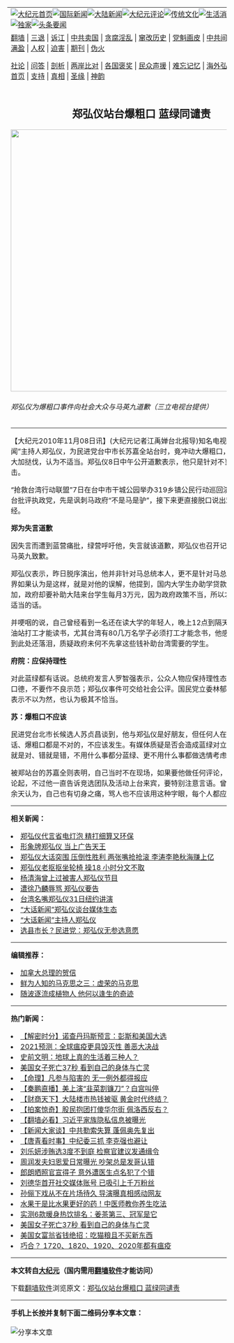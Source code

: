 <a name="1" id="1" target="_blank"></a><span id="1"></span>
<table align=center border="0"><tr><td colspan="2" VALIGN=TOP><a href="https://github.com/dobtns319/djy/blob/master/gb/nf1351518.md#1"><img src="https://raw.githubusercontent.com/dobtns319/www/master/t/djy/1.jpg" title="大纪元首页" alt="大纪元首页"></a><a href="https://github.com/dobtns319/djy/blob/master/gb/n24hr.md#1"><img src="https://raw.githubusercontent.com/dobtns319/www/master/t/djy/3.jpg" title="国际新闻" alt="国际新闻"></a><a href="https://github.com/dobtns319/djy/blob/master/gb/nsc413.md#1"><img src="https://raw.githubusercontent.com/dobtns319/www/master/t/djy/4.jpg" title="大陆新闻" alt="大陆新闻"></a><a href="https://github.com/dobtns319/djy/blob/master/gb/news392.md#1"><img src="https://raw.githubusercontent.com/dobtns319/www/master/t/djy/5.jpg" title="大纪元评论" alt="大纪元评论"></a><a href="https://github.com/dobtns319/djy/blob/master/gb/news2007.md#1"><img src="https://raw.githubusercontent.com/dobtns319/www/master/t/djy/6.jpg" title="传统文化" alt="传统文化"></a><a href="https://github.com/dobtns319/djy/blob/master/gb/news2008.md#1"><img src="https://raw.githubusercontent.com/dobtns319/www/master/t/djy/7.jpg" title="生活消费" alt="生活消费"></a><a href="https://github.com/dobtns319/djy/blob/master/gb/ncyule.md#1"><img src="https://raw.githubusercontent.com/dobtns319/www/master/t/djy/8.jpg" title="娱乐休闲" alt="娱乐休闲"></a><a href="https://github.com/dobtns319/djy/blob/master/gb/nsc1002.md#1"><img src="https://raw.githubusercontent.com/dobtns319/www/master/t/djy/9.jpg" title="健康" alt="健康"></a><a href="https://github.com/dobtns319/djy/blob/master/gb/nf6092.md#1"><img src="https://raw.githubusercontent.com/dobtns319/www/master/t/djy/10a.jpg" title="独家" alt="独家"></a><a href="https://github.com/dobtns319/djy/blob/master/gb/nf4514.md#1"><img src="https://raw.githubusercontent.com/dobtns319/www/master/t/djy/12a.jpg" title="头条要闻" alt="头条要闻"></a></td></tr>
<tr><td colspan="2" VALIGN=TOP><a target="_blank" href="https://github.com/dobtns319/www/blob/master/README.md?zsrh#1">翻墙</a> | <a target="_blank" href="https://github.com/dobtns319/djy/blob/master/gb/nf5657.md#1">三退</a> | <a target="_blank" href="https://github.com/dobtns319/djy/blob/master/gb/nf6124.md#1">诉江</a> | <a target="_blank" href="https://github.com/dobtns319/djy/blob/master/gb/nf1176117.md#1">中共卖国</a> | <a target="_blank" href="https://github.com/dobtns319/djy/blob/master/gb/nf5773.md#1">贪腐淫乱</a> | <a target="_blank" href="https://github.com/dobtns319/djy/blob/master/gb/nf1176115.md#1">窜改历史</a> | <a target="_blank" href="https://github.com/dobtns319/djy/blob/master/gb/nf1176107.md#1">党魁画皮</a> | <a target="_blank" href="https://github.com/dobtns319/djy/blob/master/gb/nf1320400.md#1">中共间谍</a> | <a target="_blank" href="https://github.com/dobtns319/djy/blob/master/gb/nf1176114.md#1">破坏传统</a> | <a target="_blank" href="https://github.com/dobtns319/ntdtv/blob/master/gb/prog447_1.md#1">恶贯满盈</a> | <a target="_blank" href="https://github.com/dobtns319/djy/blob/master/gb/ncid278.md#1">人权</a> | <a target="_blank" href="https://github.com/dobtns319/djy/blob/master/gb/nf1176111.md#1">迫害</a> | <a target="_blank" href="https://gitlab.com/szzdlab/mh-qikan/blob/master/README.md#1">期刊</a> | <a target="_blank" href="https://github.com/dobtns319/djy/blob/master/gb/nf5562.md#1">伪火</a></p><p><a target="_blank" href="https://github.com/dobtns319/djy/blob/master/gb/9p.md#1">社论</a> | <a target="_blank" href="https://github.com/dobtns319/djy/blob/master/gb/nf4378.md#1">问答</a> | <a target="_blank" href="https://github.com/dobtns319/djy/blob/master/gb/nf5792.md#1">剖析</a> | <a target="_blank" href="https://github.com/dobtns319/djy/blob/master/gb/nf5735.md#1">两岸比对</a> | <a target="_blank" href="https://github.com/dobtns319/djy/blob/master/gb/nf6119.md#1">各国褒奖</a> | <a target="_blank" href="https://github.com/dobtns319/djy/blob/master/gb/nf6120.md#1">民众声援</a> | <a target="_blank" href="https://github.com/dobtns319/djy/blob/master/gb/nf1188594.md#1">难忘记忆</a> | <a target="_blank" href="https://github.com/dobtns319/djy/blob/master/gb/nf3180.md#1">海外弘传</a> | <a target="_blank" href="https://github.com/dobtns319/djy/blob/master/gb/nf5410.md#1">万人上访</a> | <a target="_blank" href="https://github.com/dobtns319/www/blob/master/README.md?zsrh#1">平台首页</a> | <a target="_blank" href="https://github.com/dobtns319/djy/blob/master/gb/nf4386.md#1">支持</a> | <a target="_blank" href="https://github.com/dobtns319/djy/blob/master/gb/nf4389.md#1">真相</a> | <a target="_blank" href="https://github.com/dobtns319/djy/blob/master/gb/nf5790.md#1">圣缘</a> | <a target="_blank" href="https://github.com/dobtns319/djy/blob/master/gb/nf4786.md#1">神韵</a></td></tr>
<tr><td VALIGN=TOP width="626"><h2 align=center>郑弘仪站台爆粗口  蓝绿同谴责</h2>
<img width="600" src="https://i.epochtimes.com/assets/uploads/2010/11/1011080359322165_1-398x599.jpg" />
<h6>郑弘仪为爆粗口事件向社会大众与马英九道歉（三立电视台提供）
</h6>
<hr>
<p>【大纪元2010年11月08日讯】(大纪元记者江禹婵台北报导)知名电视名嘴“大话新闻”主持人<ahref="https://github.com/dobtns319/djy/blob/master/gb/tag/%E9%83%91%E5%BC%98%E4%BB%AA.md#1">郑弘仪</a>，为民进党台中市长苏嘉全站台时，竟冲动大爆粗口，为此，蓝绿纷大加挞伐，认为不适当。郑弘仪8日中午公开道歉表示，他只是针对不当政策发出抨击。</p>
<p>“抢救台湾行动联盟”7日在台中市干城公园举办319乡镇公民行动巡回演讲，<ahref="https://github.com/dobtns319/djy/blob/master/gb/tag/%E9%83%91%E5%BC%98%E4%BB%AA.md#1">郑弘仪</a>上台批评执政党，先是讽刺马政府“不是马是驴”，接下来更直接脱口说出难听的三字经。</p>
<p><B>郑为失言道歉 </B></p>
<p>因失言而遭到蓝营痛批，绿营呼吁他，失言就该道歉，郑弘仪也召开记者会，郑重向马英九致歉。</p>
<p>郑弘仪表示，昨日脱序演出，他并非针对马总统本人，更不是针对马总统的妈妈，外界如果认为是这样，就是对他的误解，他提到，国内大学生办助学贷款人数不断增加，政府却要补助大陆来台学生每月3万元，因为政府政策不当，所以才失控说出不适当的话。</p>
<p>并哽咽的说，自己曾经看到一名还在读大学的年轻人，晚上12点到隔天清晨必须到加油站打工才能读书，尤其台湾有80几万名学子必须打工才能念书，他感到很心疼，说到此处还落泪，质疑政府未何不先拿这些钱补助台湾需要的学生。</p>
<p><B>府院：应保持理性 </B></p>
<p>对此蓝绿都有话说。总统府发言人罗智强表示，公众人物应保持理性态度，说话应留口德，不要作不良示范；郑弘仪事件可交给社会公评。国民党立委林郁芳、洪秀柱都表示不以为然，也认为极其不恰当。</p>
<p><B>苏：爆粗口不应该 </B></p>
<p>民进党台北市长候选人苏贞昌谈到，他与郑弘仪是好朋友，但任何人在公共场合讲脏话、爆粗口都是不对的，不应该发生。有媒体质疑是否会造成蓝绿对立？他则说，对就是对、错就是错，不用什么事都分蓝绿、更不用什么事都做选情考虑。</p>
<p>被郑站台的苏嘉全则表明，自己当时不在现场，如果要他做任何评论，也不知从何评论起，不过他一直告诉竞选团队及活动上台来宾，要特别注意言语。曾在台上失言的余天认为，自己也有切身之痛，骂人也不应该用这种字眼，每个人都应受到尊重。</p>

<hr>


<strong>相关新闻：</strong>
<li><a href="https://github.com/dobtns319/djy/blob/master/gb/6/1/17/n1193335.md#1">郑弘仪代言省电灯泡 精打细算又环保</a></li>
<li><a href="https://github.com/dobtns319/djy/blob/master/gb/6/3/6/n1245201.md#1">形象牌郑弘仪 当上广告天王</a></li>
<li><a href="https://github.com/dobtns319/djy/blob/master/gb/6/9/28/n1469352.md#1">郑弘仪大话突围 压倒性胜利 两张嘴抢抢滚 李涛李艳秋海赚上亿</a></li>
<li><a href="https://github.com/dobtns319/djy/blob/master/gb/7/8/22/n1809618.md#1">郑弘仪老抠抠坐轮椅 操18 小时分文不取</a></li>
<li><a href="https://github.com/dobtns319/djy/blob/master/gb/7/12/19/n1946768.md#1">杨清海曾上过被害人郑弘仪节目</a></li>
<li><a href="https://github.com/dobtns319/djy/blob/master/gb/8/4/20/n2088418.md#1">遭徐乃麟辱骂 郑弘仪要告</a></li>
<li><a href="https://github.com/dobtns319/djy/blob/master/gb/8/10/11/n2293108.md#1">台湾名嘴郑弘仪31日纽约讲演</a></li>
<li><a href="https://github.com/dobtns319/djy/blob/master/gb/8/11/2/n2316975.md#1">“大话新闻”郑弘仪谈台媒体生态</a></li>
<li><a href="https://github.com/dobtns319/djy/blob/master/gb/8/11/9/n2323952.md#1">“大话新闻”主持人郑弘仪</a></li>
<li><a href="https://github.com/dobtns319/djy/blob/master/gb/9/1/5/n2386017.md#1">选县市长？民进党：郑弘仪无参选意愿</a></li>
<hr>


<strong>编辑推荐：</strong>
<li><a href="https://github.com/dobtns319/djy/blob/master/gb/15/12/10/n4593139.md?dfh#1" target="_blank">加拿大总理的贺信</a></li><li><a href="https://github.com/tsiac2612/djy/blob/master/gb/10/7/14/n2965989.md#1" target="_blank">鲜为人知的马克思之三：虚荣的马克思</a></li><li><a href="https://github.com/tsiac2612/djy/blob/master/gb/19/3/21/n11130270.md#1" target="_blank">随波逐流成植物人 他何以逢生的奇迹</a></li>
<hr>

<strong>热门新闻：</strong>
<li><a href="https://github.com/dobtns319/djy/blob/master/gb/21/1/23/n12706624.md#1">【解密时分】诺查丹玛斯预言：彭斯和美国大选</a></li>
<li><a href="https://github.com/dobtns319/djy/blob/master/gb/21/1/23/n12706868.md#1">2021预测：全球瘟疫更具毁灭性 善恶大决战</a></li>
<li><a href="https://github.com/dobtns319/djy/blob/master/gb/21/1/23/n12707590.md#1">史前文明：地球上真的生活着三种人？</a></li>
<li><a href="https://github.com/dobtns319/djy/blob/master/gb/21/1/27/n12714549.md#1">美国女子死亡37秒 看到自己的身体与亡灵</a></li>
<li><a href="https://github.com/dobtns319/djy/blob/master/gb/21/1/18/n12695506.md#1">【命理】凡参与陷害的 无一例外都得报应</a></li>
<li><a href="https://github.com/dobtns319/djy/blob/master/gb/21/1/28/n12718999.md#1">【秦鹏直播】美上演“韭菜割镰刀”？白宫叫停</a></li>
<li><a href="https://github.com/dobtns319/djy/blob/master/gb/21/1/28/n12718641.md#1">【财商天下】大陆楼市热钱被驱 黄金时代终结？</a></li>
<li><a href="https://github.com/dobtns319/djy/blob/master/gb/21/1/29/n12719604.md#1">【拍案惊奇】股民抱团打傻华尔街 佩洛西反右？</a></li>
<li><a href="https://github.com/dobtns319/djy/blob/master/gb/21/1/28/n12717344.md#1">【翻墙必看】习近平家族隐私信息被曝光</a></li>
<li><a href="https://github.com/dobtns319/djy/blob/master/gb/21/1/28/n12718263.md#1">【新闻大家谈】中共勒索失算 蓬佩奥先复出</a></li>
<li><a href="https://github.com/dobtns319/djy/blob/master/gb/21/1/28/n12717118.md#1">【唐青看时事】中纪委三抓 李克强也避让</a></li>
<li><a href="https://github.com/dobtns319/djy/blob/master/gb/21/1/27/n12715248.md#1">刘乐妍涉贿选3度不到庭 检察官建议发通缉令</a></li>
<li><a href="https://github.com/dobtns319/djy/blob/master/gb/21/1/27/n12714202.md#1">周润发夫妇恩爱日常曝光 吵架总是发哥认错</a></li>
<li><a href="https://github.com/dobtns319/djy/blob/master/gb/21/1/28/n12719147.md#1">郎朗晒照官宣得子 意外遭医生点名犯了个错</a></li>
<li><a href="https://github.com/dobtns319/djy/blob/master/gb/21/1/27/n12716409.md#1">刘德华首开社交媒体账号 已吸引上千万粉丝</a></li>
<li><a href="https://github.com/dobtns319/djy/blob/master/gb/21/1/28/n12718640.md#1">孙俪下戏从不在片场待久 导演曝真相感动网友</a></li>
<li><a href="https://github.com/dobtns319/djy/blob/master/gb/21/1/27/n12716459.md#1">水果干是比水果更好的药！中医师教你养生吃法</a></li>
<li><a href="https://github.com/dobtns319/djy/blob/master/gb/21/1/28/n12717005.md#1">实测6款暖身热饮排名：姜茶第三、冠军是它</a></li>
<li><a href="https://github.com/dobtns319/djy/blob/master/gb/21/1/27/n12714549.md#1">美国女子死亡37秒 看到自己的身体与亡灵</a></li>
<li><a href="https://github.com/dobtns319/djy/blob/master/gb/21/1/29/n12720025.md#1">美国女富翁省钱绝招：吃猫粮且不买新东西</a></li>
<li><a href="https://github.com/dobtns319/djy/blob/master/gb/21/1/27/n12714810.md#1">巧合？ 1720、1820、1920、2020年都有瘟疫</a></li>
<hr>

<strong>本文转自<a href="https://www.epochtimes.com">大纪元</a>（国内需用<a href="https://github.com/dobtns319/www/blob/master/README.md#8">翻墙软件</a>才能访问）</strong><p>下载<a href="https://github.com/dobtns319/www/blob/master/README.md#8">翻墙软件</a>浏览原文：<a href="https://www.epochtimes.com/gb/10/11/8/n3078293.htm">郑弘仪站台爆粗口  蓝绿同谴责</a></p><hr>

<strong>手机上长按并复制下面二维码分享本文章：</strong><br><br><img src="https://chart.apis.google.com/chart?cht=qr&chs=240x240&choe=UTF-8&chld=M|2&chl=https://github.com/dobtns319/djy/blob/master/gb/10/11/8/n3078293.md%231" title="分享本文章"></td><td VALIGN=TOP><a href="https://github.com/dobtns319/djy/blob/master/gb/16/1/21/n4622075.md?dfh#1" target="_blank"><img src="https://raw.githubusercontent.com/dobtns319/djy/master/gb/300/wei-f1.jpg" title="中共的伪火骗局"  alt="中共的伪火骗局"></a><br><a href="https://github.com/dobtns319/www/blob/master/README.md?dfh#9" target="_blank"><img src="https://raw.githubusercontent.com/dobtns319/djy/master/gb/300/yong-h.jpg" title="永恒的见证"  alt="永恒的见证"></a><br><a href="https://github.com/dobtns319/djy/blob/master/gb/13/9/29/n3974789.md?dfh#1" target="_blank"><img src="https://raw.githubusercontent.com/dobtns319/djy/master/gb/300/shang-lnz.jpg" title="善良女子被中共投男牢"  alt="善良女子被中共投男牢"></a><br><a href="https://github.com/dobtns319/djy/blob/master/gb/16/3/16/n4663449.md?dfh#1" target="_blank"><img src="https://raw.githubusercontent.com/dobtns319/djy/master/gb/300/huo-z3.jpg" title="警卫目击活摘器官"  alt="警卫目击活摘器官"></a><br><a href="https://github.com/dobtns319/djy/blob/master/gb/16/8/7/n8177641.md?dfh#1" target="_blank"><img src="https://raw.githubusercontent.com/dobtns319/djy/master/gb/300/huo-z4.jpg" title="证人描述活摘恐怖"  alt="证人描述活摘恐怖"></a><br><a href="https://github.com/dobtns319/djy/blob/master/gb/10/4/19/n2881569.md?dfh#1" target="_blank"><img src="https://raw.githubusercontent.com/dobtns319/djy/master/gb/300/huo-z1.jpg" title="揭开活摘器官黑幕"  alt="揭开活摘器官黑幕"></a><br><a href="https://github.com/dobtns319/djy/blob/master/gb/10/11/7/n3077476.md?dfh#1" target="_blank"><img src="https://raw.githubusercontent.com/dobtns319/djy/master/gb/300/ma-ks.jpg" title="马克思的成魔之路"  alt="马克思的成魔之路"></a><br><a href="https://github.com/dobtns319/djy/blob/master/gb/14/6/9/n4173977.md?dfh#1" target="_blank"><img src="https://raw.githubusercontent.com/dobtns319/djy/master/gb/300/chang-zs.jpg" title="藏字石 蕴天机"  alt="藏字石 蕴天机"></a><br><a href="https://github.com/dobtns319/djy/blob/master/gb/18/5/10/n10381511.md?dfh#1" target="_blank"><img src="https://raw.githubusercontent.com/dobtns319/djy/master/gb/300/st1.jpg" title="关注3亿人三退"  alt="关注3亿人三退"></a><br><a href="https://github.com/dobtns319/djy/blob/master/gb/18/3/21/n10237682.md?dfh#1" target="_blank"><img src="https://raw.githubusercontent.com/dobtns319/djy/master/gb/300/jie-t.jpg" title="解体中共复兴中华"  alt="解体中共复兴中华"></a><br><a href="https://github.com/dobtns319/djy/blob/master/gb/9/2/9/n2422991.md?dfh#1" target="_blank"><img src="https://raw.githubusercontent.com/dobtns319/djy/master/gb/300/gao-zs.jpg" title="中共迫害良心律师"  alt="中共迫害良心律师"></a><br><a href="https://github.com/dobtns319/djy/blob/master/gb/18/12/9/n10900044.md?dfh#1" target="_blank"><img src="https://raw.githubusercontent.com/dobtns319/djy/master/gb/300/sj1.jpg" title="303万人举报江泽民"  alt="303万人举报江泽民"></a><br><a href="https://github.com/dobtns319/djy/blob/master/gb/18/8/28/n10672014.md?dfh#1" target="_blank"><img src="https://raw.githubusercontent.com/dobtns319/djy/master/gb/300/sj2.jpg" title="这些官员为何起诉江泽民"  alt="这些官员为何起诉江泽民"></a><br><a href="https://github.com/dobtns319/djy/blob/master/gb/8/12/18/n2367165.md?dfh#1" target="_blank"><img src="https://raw.githubusercontent.com/dobtns319/djy/master/gb/300/liangan.jpg" title="海峡两岸的强烈对比"  alt="海峡两岸的强烈对比"></a><br><a href="https://github.com/dobtns319/djy/blob/master/gb/15/12/10/n4593139.md?dfh#1" target="_blank"><img src="https://raw.githubusercontent.com/dobtns319/djy/master/gb/300/jia-ndzl.jpg" title="加拿大总理的贺信"  alt="加拿大总理的贺信"></a><br><a href="https://github.com/dobtns319/djy/blob/master/gb/11/6/17/n3289382.md?dfh#1" target="_blank"><img src="https://raw.githubusercontent.com/dobtns319/djy/master/gb/300/xiao-wd.jpg" title="探寻真相兼听则明"  alt="探寻真相兼听则明"></a><br><a href="https://github.com/dobtns319/djy/blob/master/gb/18/10/27/n10812623.md?dfh#1" target="_blank"><img src="https://raw.githubusercontent.com/dobtns319/djy/master/gb/300/yindu.jpg" title="印度媒体报道东方"  alt="印度媒体报道东方"></a><br><a href="https://github.com/dobtns319/djy/blob/master/gb/18/6/9/n10469652.md?dfh#1" target="_blank"><img src="https://raw.githubusercontent.com/dobtns319/djy/master/gb/300/xie-j.jpg" title="不一样的海外校园"  alt="不一样的海外校园"></a><br><a href="https://github.com/dobtns319/djy/blob/master/gb/7/4/5/n1669415.md?dfh#1" target="_blank"><img src="https://raw.githubusercontent.com/dobtns319/djy/master/gb/300/li-up.jpg" title="从大师到徒弟的传奇"  alt="从大师到徒弟的传奇"></a><br><a href="https://github.com/dobtns319/djy/blob/master/gb/17/5/26/n9191512.md?dfh#1" target="_blank"><img src="https://raw.githubusercontent.com/dobtns319/djy/master/gb/300/zfl2.jpg" title="亿万人与东方一本奇书"  alt="亿万人与东方一本奇书"></a><br><a href="https://github.com/dobtns319/djy/blob/master/gb/13/11/27/n4020290.md?dfh#1" target="_blank"><img src="https://raw.githubusercontent.com/dobtns319/djy/master/gb/300/zhen-h.jpg" title="大陆见不到的震撼场面"  alt="大陆见不到的震撼场面"></a><br><a href="https://github.com/dobtns319/djy/blob/master/gb/15/7/17/n4482910.md?dfh#1" target="_blank"><img src="https://raw.githubusercontent.com/dobtns319/djy/master/gb/300/dalu-sk.jpg" title="人心向善 大陆当初盛况"  alt="人心向善 大陆当初盛况"></a><br><a href="https://github.com/dobtns319/djy/blob/master/gb/19/1/5/n10955468.md?dfh#1" target="_blank"><img src="https://raw.githubusercontent.com/dobtns319/djy/master/gb/300/zfl1.jpg" title="追寻真理 这书讲什么"  alt="追寻真理 这书讲什么"></a><br><a href="https://github.com/dobtns319/www/blob/master/README.md?dfh#1" target="_blank"><img src="https://raw.githubusercontent.com/dobtns319/djy/master/gb/300/fq1.jpg" title="下载免费翻墙软件"  alt="下载免费翻墙软件"></a><br></td></tr></table>
